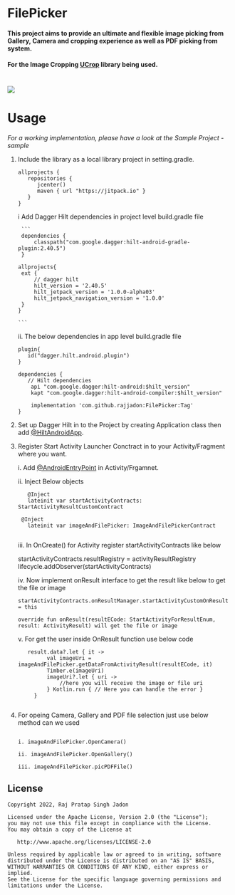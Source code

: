 # FilePicker

#### This project aims to provide an ultimate and flexible image picking from Gallery, Camera and cropping experience as well as PDF picking from system.

#### For the Image Cropping [UCrop](https://github.com/Yalantis/uCrop) library being used.

# [![](https://jitpack.io/v/rajjadon/FilePicker.svg)](https://jitpack.io/#rajjadon/FilePicker)

# Usage

*For a working implementation, please have a look at the Sample Project - sample*

1. Include the library as a local library project in setting.gradle.

   ```
   allprojects {
      repositories {
         jcenter()
         maven { url "https://jitpack.io" }
      }
   }
   ```

   i Add Dagger Hilt dependencies in project level build.gradle file

        ```
        dependencies {
            classpath("com.google.dagger:hilt-android-gradle-plugin:2.40.5")
        }
    
       allprojects{
        ext {
            // dagger hilt
            hilt_version = '2.40.5'
            hilt_jetpack_version = '1.0.0-alpha03'
            hilt_jetpack_navigation_version = '1.0.0'
        }
       }

       ```

   ii. The below dependencies in app level build.gradle file

   ```
   plugin{ 
      id("dagger.hilt.android.plugin")
   }
   
   dependencies {
      // Hilt dependencies
       api "com.google.dagger:hilt-android:$hilt_version"
       kapt "com.google.dagger:hilt-android-compiler:$hilt_version"
   
       implementation 'com.github.rajjadon:FilePicker:Tag'
   }

   ```
   
2. Set up Dagger Hilt in to the Project by creating Application class then add [@HiltAndroidApp](https://developer.android.com/training/dependency-injection/hilt-android#application-class).

3. Register Start Activity Launcher Conctract in to your Activity/Fragment where you want.


   i. Add [@AndroidEntryPoint](https://developer.android.com/training/dependency-injection/hilt-android#android-classes) in Activity/Frgamnet.

   ii. Inject Below objects
   
   ```
      @Inject
      lateinit var startActivityContracts: StartActivityResultCustomContract

    @Inject
      lateinit var imageAndFilePicker: ImageAndFilePickerContract
      
   ```   
      
   iii. In OnCreate() for Activity register startActivityContracts like below
   
      startActivityContracts.resultRegistry = activityResultRegistry
      lifecycle.addObserver(startActivityContracts)
      
   iv. Now implement onResult interface to get the result like below to get the file or image
   
      ```
      startActivityContracts.onResultManager.startActivityCustomOnResult = this
      
      override fun onResult(resultECode: StartActivityForResultEnum, result: ActivityResult) will get the file or image
      
      ```
      
    
   v. For get the user inside OnResult function use below code
   
   ```
      result.data?.let { it ->
            val imageUri = imageAndFilePicker.getDataFromActivityResult(resultECode, it)
            Timber.e(imageUri)
            imageUri?.let { uri ->
                //here you will receive the image or file uri
            } Kotlin.run { // Here you can handle the error }
        }
 
   ```


4. For opeing Camera, Gallery and PDF file selection just use below method can we used

      ```

      i. imageAndFilePicker.OpenCamera() 
      
      ii. imageAndFilePicker.OpenGallery() 
      
      iii. imageAndFilePicker.picPDFFile()
      
      ```
    

## License

    Copyright 2022, Raj Pratap Singh Jadon

    Licensed under the Apache License, Version 2.0 (the "License");
    you may not use this file except in compliance with the License.
    You may obtain a copy of the License at

       http://www.apache.org/licenses/LICENSE-2.0

    Unless required by applicable law or agreed to in writing, software
    distributed under the License is distributed on an "AS IS" BASIS,
    WITHOUT WARRANTIES OR CONDITIONS OF ANY KIND, either express or implied.
    See the License for the specific language governing permissions and
    limitations under the License.

